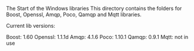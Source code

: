 The Start of the Windows libraries
This directory contains the folders for Boost, Openssl, Amqp, Poco, Qamqp and Mqtt libraries.

Current lib versions:

Boost: 1.60
Openssl: 1.1.1d
Amqp: 4.1.6
Poco: 1.10.1
Qamqp: 0.9.1
Mqtt: not in use
